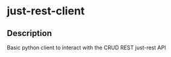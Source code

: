 # just-rest-client

## Description

Basic python client to interact with the CRUD REST just-rest API
